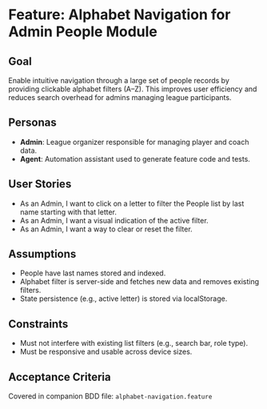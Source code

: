 # Feature: Alphabet Navigation for Admin People Module

## Goal

Enable intuitive navigation through a large set of people records by providing clickable alphabet filters (A–Z). This improves user efficiency and reduces search overhead for admins managing league participants.

## Personas

- **Admin**: League organizer responsible for managing player and coach data.
- **Agent**: Automation assistant used to generate feature code and tests.

## User Stories

- As an Admin, I want to click on a letter to filter the People list by last name starting with that letter.
- As an Admin, I want a visual indication of the active filter.
- As an Admin, I want a way to clear or reset the filter.

## Assumptions

- People have last names stored and indexed.
- Alphabet filter is server-side and fetches new data and removes existing filters.
- State persistence (e.g., active letter) is stored via localStorage.

## Constraints

- Must not interfere with existing list filters (e.g., search bar, role type).
- Must be responsive and usable across device sizes.

## Acceptance Criteria

Covered in companion BDD file: `alphabet-navigation.feature`
